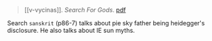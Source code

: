 > [[v-vycinas]]. *Search For Gods*. [pdf](a/v-vycinas1972.pdf)


Search `sanskrit` (p86-7) talks about pie sky father being heidegger's disclosure. He also talks about IE sun myths.